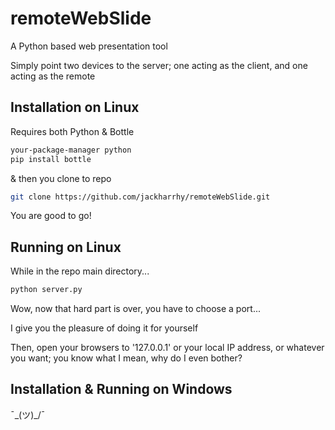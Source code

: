 remoteWebSlide
==============
A Python based web presentation tool

Simply point two devices to the server; one acting as the client, and one acting as the remote

Installation on Linux
---------------------
Requires both Python & Bottle

```bash
your-package-manager python
pip install bottle
```

& then you clone to repo

```bash
git clone https://github.com/jackharrhy/remoteWebSlide.git
```

You are good to go!

Running on Linux
----------------
While in the repo main directory...

```bash
python server.py
```

Wow, now that hard part is over, you have to choose a port...

I give you the pleasure of doing it for yourself

Then, open your browsers to '127.0.0.1' or your local IP address, or whatever you want; you know what I mean, why do I even bother?

Installation & Running on Windows
---------------------------------

¯\_(ツ)_/¯

